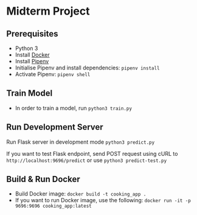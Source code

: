 # Midterm Project

## Prerequisites

- Python 3
- Install [Docker](https://www.docker.com/get-started)
- Install [Pipenv](https://github.com/pypa/pipenv)
- Initialise Pipenv and install dependencies: `pipenv install`
- Activate Pipenv: `pipenv shell`

## Train Model

- In order to train a model, run `python3 train.py`

## Run Development Server

Run Flask server in development mode `python3 predict.py`

If you want to test Flask endpoint, send POST request using cURL to `http://localhost:9696/predict` or use `python3 predict-test.py`

## Build & Run Docker

- Build Docker image: `docker build -t cooking_app .`
- If you want to run Docker image, use the following: `docker run -it -p 9696:9696 cooking_app:latest`